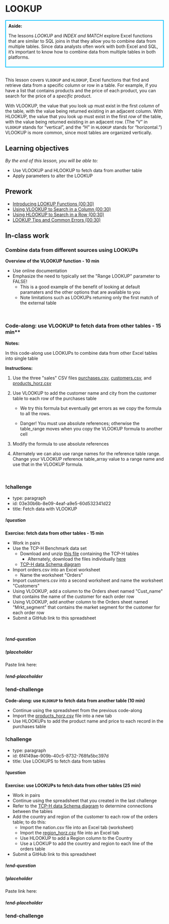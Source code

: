 # LOOKUP

<div class='bg-info' style='padding:8px;border-style:solid;border-width:2px;border-color:#00BFFF'>
<strong>Aside:</strong><br>

The lessons *LOOKUP* and *INDEX and MATCH* explore Excel functions that are similar to SQL joins in that they allow you to combine data from multiple tables. Since data analysts often work with both Excel and SQL, it’s important to know how to combine data from multiple tables in both platforms.
</div>

<br>

This lesson covers `VLOOKUP` and `HLOOKUP`, Excel functions that find and retrieve data from a specific column or row in a table. For example, if you have a list that contains products and the price of each product, you can search for the price of a *specific* product. 

With VLOOKUP, the value that you look up must exist in the first *column* of the table, with the value being returned existing in an adjacent column. With HLOOKUP, the value that you look up must exist in the first *row* of the table, with the value being returned existing in an adjacent row. (The “V” in `VLOOKUP` stands for “vertical”, and the “H” in `HLOOKUP` stands for “horizontal.”) VLOOKUP is more common, since most tables are organized vertically. 

## Learning objectives
*By the end of this lesson, you will be able to:*
* Use VLOOKUP and HLOOKUP to fetch data from another table
* Apply parameters to alter the LOOKUP
 
## Prework
* [Introducing LOOKUP Functions (00:30)](https://teamtreehouse.com/library/introducing-lookup-functions)
* [Using VLOOKUP to Search in a Column (00:30)](https://teamtreehouse.com/library/using-vlookup-to-search-in-a-column)
* [Using HLOOKUP to Search in a Row (00:30)](https://teamtreehouse.com/library/using-hlookup-to-search-in-a-row)
* [LOOKUP Tips and Common Errors (00:30)](https://teamtreehouse.com/library/lookup-tips-and-common-errors)

## In-class work

### Combine data from different sources using LOOKUPs
**Overview of the VLOOKUP function - 10 min**
* Use online documentation 
* Emphasize the need to typically set the "Range LOOKUP" parameter to FALSE!
  * This is a good example of the benefit of looking at default paramaters and the other options that are available to you
  * Note limitations such as LOOKUPs returning only the first match of the external table  
<br>

### Code-along: use VLOOKUP to fetch data from other tables - 15 min**

**Notes:**

In this code-along use LOOKUPs to combine data from other Excel tables into single table

**Instructions:**
 
1. Use the three "sales" CSV files [purchases.csv](https://drive.google.com/uc?export=download&id=1Nxvo7RzIfWELSglbDKOb1eVASXBvKgEW/view?usp=sharing), [customers.csv](https://drive.google.com/uc?export=download&id=1_69gMSjnx7owplIVzKu1SGdNLdNmXGez/view?usp=sharing), and [products_horz.csv](https://drive.google.com/uc?export=download&id=1Hj1LauM6mS9qM-cbIydTgXs_Acu-iney/view?usp=sharing)

2. Use VLOOKUP to add the customer name and city from the customer table to each row of the purchases table

     * We try this formula but eventually get errors as we copy the formula to all the rows.

     * Danger! You must use absolute references; otherwise the table_range moves when you copy the VLOOKUP formula to another cell

3. Modify the formula to use absolute references
4.  Alternately we can also use range names for the reference table range. Change your VLOOKUP reference table_array value to a range name and use that in the VLOOKUP formula.





<br>

### !challenge

* type: paragraph
* id: 03e30b6b-8e09-4eaf-a9e5-60d532341d22
* title: Fetch data with VLOOKUP

##### !question
**Exercise: fetch data from other tables - 15 min**
* Work in pairs
* Use the TCP-H Benchmark data set
  * Download and unzip [this file](https://drive.google.com/file/d/1rvKe9g7IU7MXVYQMKTy9ulYY-J60-an3/view?usp=sharing) containing the TCP-H tables
    * Alternately, download the files individually [here](https://drive.google.com/drive/folders/1dwWXz3uoB_JVc0lcJXaDDU6nyt9v5aEl?usp=sharing)
  * [TCP-H data Schema diagram](https://drive.google.com/file/d/150VWoQ2ZmqrOr2VZsA-EMtX9VJWDiXDI/view?usp=sharing)
* Import orders.csv into an Excel worksheet
  * Name the worksheet "Orders"
* Import customers.csv into a second worksheet and name the worksheet "Customers"
* Using VLOOKUP, add a column to the Orders sheet named "Cust_name" that contains the name of the customer for each order row
* Using VLOOKUP, add another column to the Orders sheet named "Mrkt_segment" that contains the market segment for the customer for each order row
* Submit a GitHub link to this spreadsheet
<br>

##### !end-question

##### !placeholder

Paste link here:

##### !end-placeholder

### !end-challenge

**Code-along: use `HLOOKUP` to fetch data from another table (10 min)**
* Continue using the spreadsheet from the previous code-along
* Import the [products_horz.csv](https://drive.google.com/open?id=1Hj1LauM6mS9qM-cbIydTgXs_Acu-iney) file into a new tab
* Use HLOOKUPs to add the product name and price to each record in the purchases table
    
### !challenge

* type: paragraph
* id: 6f4149ae-909b-40c5-8732-768fa5bc397d
* title: Use LOOKUPS to fetch data from tables

##### !question

**Exercise: use LOOKUPs to fetch data from other tables (25 min)**
* Work in pairs
* Continue using the spreadsheet that you created in the last challenge
* Refer to the [TCP-H data Schema diagram](https://drive.google.com/file/d/150VWoQ2ZmqrOr2VZsA-EMtX9VJWDiXDI/view?usp=sharing) to determine connections between the tables
* Add the country and region of the customer to each row of the orders table; to do this:
  * Import the nation.csv file into an Excel tab (worksheet)
  * Import the [region_horz.csv](https://drive.google.com/open?id=1d7TUbr475M_9HNiKcGUcOsMPKeklwrbj) file into an Excel tab
  * Use HLOOKUP to add a Region column to the Country
  * Use a LOOKUP to add the country and region to each line of the orders table
* Submit a GitHub link to this spreadsheet

##### !end-question

##### !placeholder

Paste link here:

##### !end-placeholder

### !end-challenge
